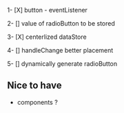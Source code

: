 1- [X] button - eventListener


2- [] value of radioButton to be stored


3- [X] centerlized dataStore


4- [] handleChange better placement 

5- [] dynamically generate radioButton


## Nice to have 

- components ? 